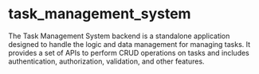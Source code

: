 # task_management_system
The Task Management System backend is a standalone application designed to handle the logic and data management for managing tasks. It provides a set of APIs to perform CRUD operations on tasks and includes authentication, authorization, validation, and other features.
